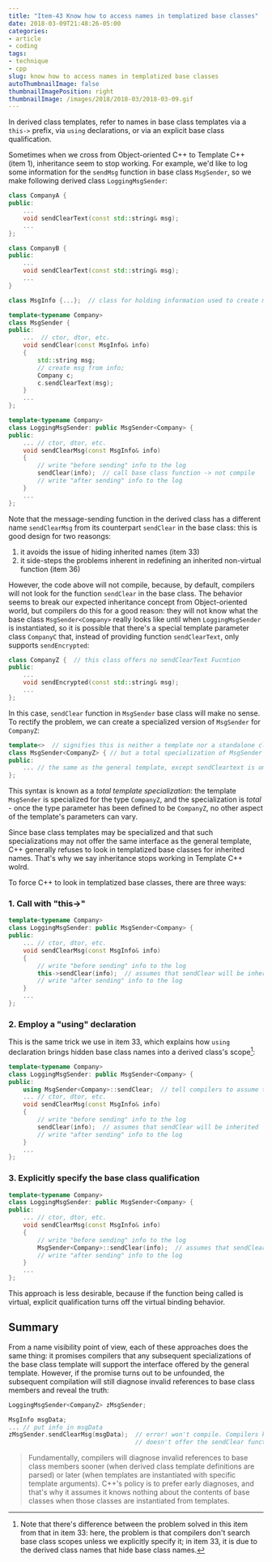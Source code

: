 ```yaml
---
title: "Item-43 Know how to access names in templatized base classes"
date: 2018-03-09T21:48:26-05:00
categories:
- article
- coding
tags:
- technique
- cpp
slug: know how to access names in templatized base classes
autoThumbnailImage: false
thumbnailImagePosition: right
thumbnailImage: /images/2018/2018-03/2018-03-09.gif
---
```


In derived class templates, refer to names in base class templates via a `this->` prefix, via `using` declarations, or via an explicit base class qualification.
<!--more-->

Sometimes when we cross from Object-oriented C++ to Template C++ (item 1), inheritance seem to stop working. For example, we'd like to log some information for the `sendMsg` function in base class `MsgSender`, so we make following derived class `LoggingMsgSender`:

```cpp
class CompanyA {
public:
    ...
    void sendClearText(const std::string& msg);
    ...
};

class CompanyB {
public:
    ...
    void sendClearText(const std::string& msg);
    ...
}

class MsgInfo {...};  // class for holding information used to create msg

template<typename Company>
class MsgSender {
public:
    ...  // ctor, dtor, etc.
    void sendClear(const MsgInfo& info)
    {
        std::string msg;
        // create msg from info;
        Company c;
        c.sendClearText(msg);
    }
    ...
};

template<typename Company>
class LoggingMsgSender: public MsgSender<Company> {
public:
    ... // ctor, dtor, etc.
    void sendClearMsg(const MsgInfo& info)
    {
        // write "before sending" info to the log
        sendClear(info);  // call base class function -> not compile
        // write "after sending" info to the log
    }
    ...
};
```

Note that the message-sending function in the derived class has a different name `sendClearMsg` from its counterpart `sendClear` in the base class: this is good design for two reasongs:

1. it avoids the issue of hiding inherited names (item 33)
2. it side-steps the problems inherent in redefining an inherited non-virtual function (item 36)

However, the code above will not compile, because, by default, compilers will not look for the function `sendClear` in the base class. The behavior seems to break our expected inheritance concept from Object-oriented world, but compilers do this for a good reason: they will not know what the base class `MsgSender<Company>` really looks like until when `LoggingMsgSender` is instantiated, so it is possible that there's a special template parameter class `CompanyC` that, instead of providing function `sendClearText`, only supports `sendEncrypted`:

```cpp
class CompanyZ {  // this class offers no sendClearText Fucntion
public:
    ...
    void sendEncrypted(const std::string& msg);
    ...
};
```

In this case, `sendClear` function in `MsgSender` base class will make no sense. To rectify the problem, we can create a specialized version of `MsgSender` for `CompanyZ`:

```cpp
template<>  // signifies this is neither a template nor a standalone class
class MsgSender<CompanyZ> { // but a total specialization of MsgSender
public:
    ... // the same as the general template, except sendCleartext is omitted
};
```

This syntax is known as a _total template specialization_: the template `MsgSender` is specialized for the type `CompanyZ`, and the specialization is _total_ - once the type parameter has been defined to be `CompanyZ`, no other aspect of the template's parameters can vary.

Since base class templates may be specialized and that such specializations may not offer the same interface as the general template, C++ generally  refuses to look in templatized base classes for inherited names. That's why we say inheritance stops working in Template C++ wolrd.

To force C++ to look in templatized base classes, there are three ways:

### 1. Call with "this->"

```cpp
template<typename Company>
class LoggingMsgSender: public MsgSender<Company> {
public:
    ... // ctor, dtor, etc.
    void sendClearMsg(const MsgInfo& info)
    {
        // write "before sending" info to the log
        this->sendClear(info);  // assumes that sendClear will be inherited
        // write "after sending" info to the log
    }
    ...
};
```

### 2. Employ a "using" declaration

This is the same trick we use in item 33, which explains how `using` declaration brings hidden base class names into a derived class's scope[^1]:

```cpp
template<typename Company>
class LoggingMsgSender: public MsgSender<Company> {
public:
    using MsgSender<Company>::sendClear;  // tell compilers to assume that sendClear is in the base class
    ... // ctor, dtor, etc.
    void sendClearMsg(const MsgInfo& info)
    {
        // write "before sending" info to the log
        sendClear(info);  // assumes that sendClear will be inherited
        // write "after sending" info to the log
    }
    ...
};
```

### 3. Explicitly specify the base class qualification

```cpp
template<typename Company>
class LoggingMsgSender: public MsgSender<Company> {
public:
    ... // ctor, dtor, etc.
    void sendClearMsg(const MsgInfo& info)
    {
        // write "before sending" info to the log
        MsgSender<Company>::sendClear(info);  // assumes that sendClear will be inherited
        // write "after sending" info to the log
    }
    ...
};
```

This approach is less desirable, because if the function being called is virtual, explicit qualification turns off the virtual binding behavior.

## Summary

From a name visibility point of view, each of these approaches does the same thing: it promises  compilers that any subsequent specializations of the base class template will support the interface  offered by the general template. However, if the promise turns out to be unfounded, the subsequent compilation will still diagnose invalid references to base class members and reveal the truth:

```cpp
LoggingMsgSender<CompanyZ> zMsgSender;

MsgInfo msgData;
... // put info in msgData
zMsgSender.sendClearMsg(msgData);  // error! won't compile. Compilers know the base class MsgSender<CompanyZ> 
                                   // doesn't offer the sendClear function for this template specilization
```

>Fundamentally, compilers will diagnose invalid references to base class members sooner (when derived class template definitions are parsed) or later (when templates are instantiated with specific template arguments). C++'s policy is to prefer early diagnoses, and that's why it assumes it knows nothing about the contents of base classes when those classes are instantiated from templates.

[^1]: Note that there's difference between the problem solved in this item from that in item 33: here, the problem is that compilers don't search base class scopes unless we explicitly specify it; in item 33, it is due to the derived class names that hide base class names.